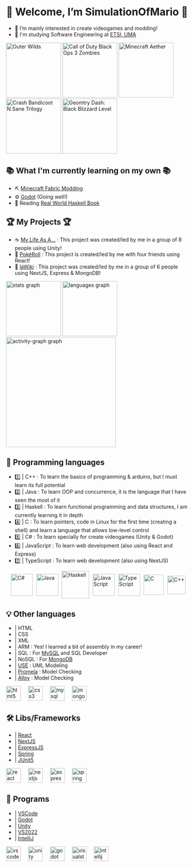 # 🎇 Welcome, I’m SimulationOfMario 🎇
- 👀 I’m mainly interested in create videogames and modding!
- 📖 I'm studying Software Engineering at [ETSI, UMA](https://www.uma.es/etsi-informatica/)

<div align="left">
  <img src="https://github.com/user-attachments/assets/6e224bbf-9099-4a7b-adc4-1ec5226ed7ba" width="150" title="Outer Wilds">
  <img src="https://github.com/user-attachments/assets/9c4a2408-6c9a-45db-a503-cc5e804853c3" width="150" title="Call of Duty Black Ops 3 Zombies">
  <img src="https://github.com/user-attachments/assets/f08717e3-b4e8-480a-9fc7-e483d5adbed0" width="150" title="Minecraft Aether">
  <img src="https://github.com/user-attachments/assets/6f1b11a5-8b96-49df-b0cf-dbeae19912c0" width="150" title="Crash Bandicoot N.Sane Trilogy">
  <img src="https://github.com/user-attachments/assets/e044c1fa-956d-4203-8638-2210eff0a8c0" width="150" title="Geomtry Dash: Black Blizzard Level">
</div>

## 📚 What I'm currently learning on my own 📚
- ⛏️ [Minecraft Fabric Modding](https://fabricmc.net/)
- ⚙ [Godot](https://godotengine.org/) (Going well!)
- 🧮 Reading [Real World Haskell Book](https://book.realworldhaskell.org/) 


## 🏆 My Projects 🏆
- ☕ [My Life As A...](https://wrenchstudio.000webhostapp.com/index.html#home-section) : This project was created/led by me in a group of 8 people using Unity!
- 🎰 [PokéRoll](https://pokeroll.es) : This project is created/led by me with four friends using React!
- 📰 [laWiki](https://lawiki.es/) : This project was created/led by me in a group of 6 people using NextJS, Express & MongoDB!

<div align="left">
  <img src="https://github-readme-stats.vercel.app/api?username=SimulationOfMario&hide_title=false&hide_rank=true&show_icons=true&include_all_commits=true&count_private=true&disable_animations=false&theme=rose_pine&locale=en&hide_border=true&order=1&custom_title=GitHub%20Stats" height="150" alt="stats graph" />
  <img src="https://github-readme-stats.vercel.app/api/top-langs?username=SimulationOfMario&locale=en&hide_title=false&layout=compact&card_width=320&langs_count=5&theme=rose_pine&hide_border=true&order=2&custom_title=Most%20Used%20Langs%20in%20Public%20Repositories" height="150" alt="languages graph"  />
  <img src="https://github-readme-activity-graph.vercel.app/graph?username=SimulationOfMario&radius=20&theme=modern-lilac&area=true&order=5&hide_border=false&hide_title=false&custom_title=Contribution%20Graph" height="300" alt="activity-graph graph"  />
</div>

## 🧠 Programming languages 
- 1️⃣ | C++        : To learn the basics of programming & arduino, but I must learn its full potential 
- 2️⃣ | Java       : To learn OOP and concurrence, it is the language that I have seen the most of it
- 3️⃣ | Haskell    : To learn functional programming and data structures, I am currently learning it in depth
- 4️⃣ | C          : To learn pointers, code in Linux for the first time (creating a shell) and learn a language that allows low-level control
- 5️⃣ | C#         : To learn specially for create videogames (Unity & Godot)
- 6️⃣ | JavaScript : To learn web development (also using React and Express)
- 7️⃣ | TypeScript : To learn web development (also using NextJS)

<div style="display: flex; justify-content: center; align-items: center; gap: 1vw;">
  <img alt="C#" title="C#" width="60" height="auto" src="https://github.com/user-attachments/assets/55b60394-3350-4bac-9cab-f85f64152981"/>
  <img alt="Java" title="Java" width="60" height="auto" src="https://github.com/user-attachments/assets/690aeee9-e07b-4252-9895-20cd48469f9b"/>
  <img alt="Haskell" title="Haskell" width="75" height="auto" src="https://github.com/user-attachments/assets/33b0e23d-8b62-40e8-92d9-7efd1e750867"/>
  <img alt="JavaScript" title="JavaScript" width="60" height="auto" src="https://github.com/user-attachments/assets/8e3bcfd2-4e1b-4d68-94cb-6fe044fac8d9"/>
  <img alt="TypeScript" title="TypeScript" width="60" height="auto" src="https://github.com/user-attachments/assets/35a8b780-edde-4df1-8c91-4e2c5541f24a"/>
  <img alt="C" title="C" width="55" height="auto" src="https://github.com/user-attachments/assets/656edb3c-9055-4076-9df4-5bbbe1933619"/>
  <img alt="C++" title="C++" width="50" height="auto" src="https://github.com/user-attachments/assets/3e11f89b-fd8a-4b2a-ae64-44b60cb82632"/>
</div>

## 💡 Other languages
- | HTML
- | CSS
- | XML
- | ARM   : Yes! I learned a bit of assembly in my career!
- | SQL   : For [MySQL](https://www.mysql.com/) and SQL Developer
- | NoSQL : For [MongoDB](https://www.mongodb.com)
- | [USE](https://github.com/useocl/use) : UML Modeling
- | [Promela](https://spinroot.com/spin/Man/Manual.html) : Model Checking
- | [Alloy](http://alloytools.org) : Model Checking

<div align="left">
  <img src="https://cdn.jsdelivr.net/gh/devicons/devicon/icons/html5/html5-original.svg" height="40" alt="html5 logo"  />
  <img width="12" />
  <img src="https://cdn.jsdelivr.net/gh/devicons/devicon/icons/css3/css3-original.svg" height="40" alt="css3 logo"  />
  <img width="12" />
  <img src="https://cdn.jsdelivr.net/gh/devicons/devicon/icons/mysql/mysql-original.svg" height="40" alt="mysql logo"  />
  <img width="12" />
  <img src="https://cdn.jsdelivr.net/gh/devicons/devicon/icons/mongodb/mongodb-original.svg" height="40" alt="mongodb logo"  />
</div>

## 🛠️ Libs/Frameworks
- | [React](https://es.react.dev/)
- | [NextJS](https://nextjs.org/)
- | [ExpressJS](https://expressjs.com/)
- | [Spring](https://spring.io/)
- | [JUnit5](https://junit.org/junit5/)

<div align="left">
  <img src="https://cdn.jsdelivr.net/gh/devicons/devicon/icons/react/react-original.svg" height="40" alt="react logo"  />
  <img width="12" />
  <img src="https://cdn.jsdelivr.net/gh/devicons/devicon/icons/nextjs/nextjs-original.svg" height="40" alt="nextjs logo"  />
  <img width="12" />
  <img src="https://cdn.jsdelivr.net/gh/devicons/devicon/icons/express/express-original.svg" height="40" alt="express logo"  />
  <img width="12" />
  <img src="https://cdn.jsdelivr.net/gh/devicons/devicon/icons/spring/spring-original.svg" height="40" alt="spring logo"  />
</div>

## 🧰 Programs
- | [VSCode](https://code.visualstudio.com/)
- | [Godot](https://godotengine.org/)
- | [Unity](https://unity.com/es)
- | [VS2022](https://visualstudio.microsoft.com/es/vs/)
- | [IntelliJ](https://www.jetbrains.com/idea/)

<div align="left">
  <img src="https://cdn.jsdelivr.net/gh/devicons/devicon/icons/vscode/vscode-original.svg" height="40" alt="vscode logo"  />
  <img width="12" />
  <img src="https://cdn.jsdelivr.net/gh/devicons/devicon/icons/unity/unity-original.svg" height="40" alt="unity logo"  />
  <img width="12" />
  <img src="https://cdn.jsdelivr.net/gh/devicons/devicon/icons/godot/godot-original.svg" height="40" alt="godot logo"  />
  <img width="12" />
  <img src="https://cdn.jsdelivr.net/gh/devicons/devicon/icons/visualstudio/visualstudio-plain.svg" height="40" alt="visualstudio logo"  />
  <img width="12" />
  <img src="https://cdn.jsdelivr.net/gh/devicons/devicon/icons/intellij/intellij-original.svg" height="40" alt="intellij logo"  />
</div>


